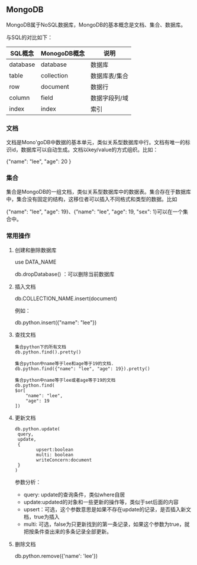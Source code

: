 ## MongoDB

MongoDB属于NoSQL数据库，MongoDB的基本概念是文档、集合、数据库。

与SQL的对比如下：

| SQL概念  | MonogoDB概念 | 说明          |
| -------- | ------------ | ------------- |
| database | database     | 数据库        |
| table    | collection   | 数据库表/集合 |
| row      | document     | 数据行        |
| column   | field        | 数据字段列/域 |
| index    | index        | 索引          |



### 文档

文档是Mono'goDB中数据的基本单元，类似关系型数据库中行。文档有唯一的标识id，数据库可以自动生成。文档以key/value的方式组织。比如：

{"name": "lee", "age": 20 }

### 集合

集合是MongoDB的一组文档，类似关系型数据库中的数据表。集合存在于数据库中，集合没有固定的结构，这移位者可以插入不同格式和类型的数据。比如

{"name": "lee", "age": 19}、{”name": "lee", "age": 19, "sex": 1}可以在一个集合中。

### 常用操作

1. 创建和删除数据库

   use DATA_NAME

   db.dropDatabase() ：可以删除当前数据库

2. 插入文档

   db.COLLECTION_NAME.insert(document)

   例如：

   db.python.insert({"name": "lee"})

3. 查找文档

   ```
   集合python下的所有文档
   db.python.find().pretty()
   
   集合python中name等于lee和age等于19的文档.
   db.python.find({"name": "lee", "age": 19}).pretty()
   
   集合python中name等于lee或者age等于19的文档
   db.python.find(
   $or[
       "name": "lee",
       "age": 19
   ])
   
   ```

4. 更新文档

   ```
   db.python.update(
   	query,
   	update,
   	{
           upsert:boolean
           multi: boolean
           writeConcern:document
   	}
   )
   ```

   参数分析：

   - query: update的查询条件，类似where自居
   - update:updated的对象和一些更新的操作等，类似于set后面的内容
   - upsert：可选，这个参数意思是如果不存在update的记录，是否插入新文档，true为插入
   - multi: 可选，false为只更新找到的第一条记录，如果这个参数为true，就把按条件查出来的多条记录全部更新。

5. 删除文档

   db.python.remove({'name': 'lee'})